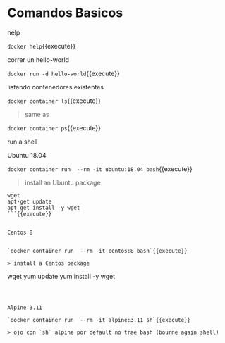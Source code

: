 # Comandos Basicos

help

`docker help`{{execute}}


correr un hello-world

`docker run -d hello-world`{{execute}}


listando contenedores existentes

`docker container ls`{{execute}}

> same as

`docker container ps`{{execute}}



run a shell

Ubuntu 18.04

`docker container run  --rm -it ubuntu:18.04 bash`{{execute}}

> install an Ubuntu package

```
wget
apt-get update
apt-get install -y wget
```{{execute}}


Centos 8


`docker container run  --rm -it centos:8 bash`{{execute}}

> install a Centos package

```
wget
yum update
yum install -y wget
```{{execute}}



Alpine 3.11

`docker container run  --rm -it alpine:3.11 sh`{{execute}}

> ojo con `sh` alpine por default no trae bash (bourne again shell)



